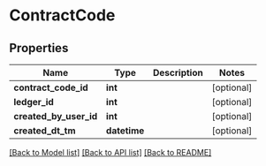 # ContractCode

## Properties
Name | Type | Description | Notes
------------ | ------------- | ------------- | -------------
**contract_code_id** | **int** |  | [optional] 
**ledger_id** | **int** |  | [optional] 
**created_by_user_id** | **int** |  | [optional] 
**created_dt_tm** | **datetime** |  | [optional] 

[[Back to Model list]](../README.md#documentation-for-models) [[Back to API list]](../README.md#documentation-for-api-endpoints) [[Back to README]](../README.md)


